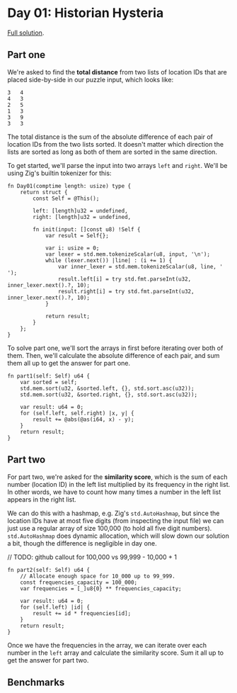 # Day 01: Historian Hysteria

[Full solution](../src/days/day01.zig).

## Part one

We're asked to find the **total distance** from two lists of location IDs that are placed side-by-side in our puzzle input, which looks like:

```
3   4
4   3
2   5
1   3
3   9
3   3
```

The total distance is the sum of the absolute difference of each pair of location IDs from the two lists sorted. It doesn't matter which direction the lists are sorted as long as both of them are sorted in the same direction.

To get started, we'll parse the input into two arrays `left` and `right`. We'll be using Zig's builtin tokenizer for this:

```zig
fn Day01(comptime length: usize) type {
    return struct {
        const Self = @This();

        left: [length]u32 = undefined,
        right: [length]u32 = undefined,

        fn init(input: []const u8) !Self {
            var result = Self{};

            var i: usize = 0;
            var lexer = std.mem.tokenizeScalar(u8, input, '\n');
            while (lexer.next()) |line| : (i += 1) {
                var inner_lexer = std.mem.tokenizeScalar(u8, line, ' ');
                result.left[i] = try std.fmt.parseInt(u32, inner_lexer.next().?, 10);
                result.right[i] = try std.fmt.parseInt(u32, inner_lexer.next().?, 10);
            }

            return result;
        }
    };
}
```

To solve part one, we'll sort the arrays in first before iterating over both of them. Then, we'll calculate the absolute difference of each pair, and sum them all up to get the answer for part one.

```zig
fn part1(self: Self) u64 {
    var sorted = self;
    std.mem.sort(u32, &sorted.left, {}, std.sort.asc(u32));
    std.mem.sort(u32, &sorted.right, {}, std.sort.asc(u32));

    var result: u64 = 0;
    for (self.left, self.right) |x, y| {
        result += @abs(@as(i64, x) - y);
    }
    return result;
}
```

## Part two

For part two, we're asked for the **similarity score**, which is the sum of each number (location ID) in the left list multiplied by its frequency in the right list. In other words, we have to count how many times a number in the left list appears in the right list.

We can do this with a hashmap, e.g. Zig's `std.AutoHashmap`, but since the location IDs have at most five digits (from inspecting the input file) we can just use a regular array of size 100,000 (to hold all five digit numbers). `std.AutoHashmap` does dynamic allocation, which will slow down our solution a bit, though the difference is negligible in day one.

// TODO: github callout for 100,000 vs 99,999 - 10,000 + 1

```zig
fn part2(self: Self) u64 {
    // Allocate enough space for 10_000 up to 99_999.
    const frequencies_capacity = 100_000;
    var frequencies = [_]u8{0} ** frequencies_capacity;

    var result: u64 = 0;
    for (self.left) |id| {
        result += id * frequencies[id];
    }
    return result;
}
```

Once we have the frequencies in the array, we can iterate over each number in the `left` array and calculate the similarity score. Sum it all up to get the answer for part two.

## Benchmarks
